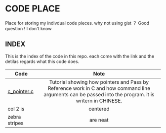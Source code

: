 # CODE PLACE
Place for storing my indivdual code pieces. why not using gist ？ Good question ! I don't know 

## INDEX 
This is the index of the code in this repo. each come with the link and the detilas regards what this code does.

|    Code  | Note         | 
| ------------- |:-------------:| 
| [c_pointer.c]()    | Tutorial showing how pointers and Pass by Reference work in C and how command line arguments can be passed into the program. it is writern in CHINESE. | 
| col 2 is      | centered      |   
| zebra stripes | are neat      |   
